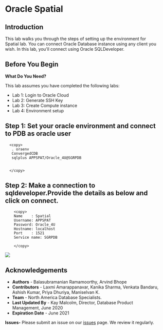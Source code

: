 # Oracle Spatial 

## Introduction

This lab walks you through the steps of setting up the environment for Spatial lab. You can connect Oracle Database instance using any client you wish. In this lab, you'll connect using Oracle SQLDeveloper.


## Before You Begin

**What Do You Need?**

This lab assumes you have completed the following labs:
- Lab 1:  Login to Oracle Cloud
- Lab 2:  Generate SSH Key
- Lab 3:  Create Compute instance 
- Lab 4:  Environment setup
    
## Step 1: Set your oracle environment and connect to PDB as oracle user
       
  ````
    <copy>
     . oraenv
     ConvergedCDB
     sqlplus APPSPAT/Oracle_4U@SGRPDB


    </copy>
````

## Step 2: Make a connection to sqldeveloper.Provide the details as below and click on connect.
   
````
    <copy>
    Name    : Spatial
    Username: APPSPAT
    Password: Oracle_4U
    Hostname: localhost
    Port    : 1521
    Service name: SGRPDB

    </copy>
   ````
 
  ![](./images/spatial_env.PNG " ") 

## Acknowledgements

- **Authors** - Balasubramanian Ramamoorthy, Arvind Bhope
- **Contributors** - Laxmi Amarappanavar, Kanika Sharma, Venkata Bandaru, Ashish Kumar, Priya Dhuriya, Maniselvan K.
- **Team** - North America Database Specialists.
- **Last Updated By** - Kay Malcolm, Director, Database Product Management, June 2020
- **Expiration Date** - June 2021   

**Issues-**
Please submit an issue on our [issues](https://github.com/oracle/learning-library/issues) page. We review it regularly.
      
 
